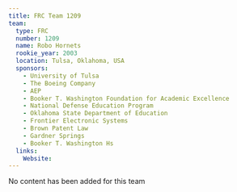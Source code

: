 ```yaml
---
title: FRC Team 1209
team:
  type: FRC
  number: 1209
  name: Robo Hornets
  rookie_year: 2003
  location: Tulsa, Oklahoma, USA
  sponsors:
    - University of Tulsa
    - The Boeing Company
    - AEP
    - Booker T. Washington Foundation for Academic Excellence
    - National Defense Education Program
    - Oklahoma State Department of Education
    - Frontier Electronic Systems
    - Brown Patent Law
    - Gardner Springs
    - Booker T. Washington Hs
  links:
    Website: 
---
```

No content has been added for this team